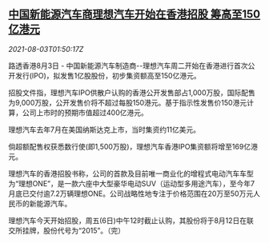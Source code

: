 <!--1627956063000-->
[中国新能源汽车商理想汽车开始在香港招股 筹高至150亿港元](https://cn.reuters.com/article/li-auto-hk-ipo-0803-tues-idCNKBS2F404T)
------

<div><i>2021-08-03T01:50:17Z</i></div><p>路透香港8月3日 - 中国新能源汽车制造商--理想汽车周二开始在香港进行首次公开发行(IPO)，拟发售1亿股股份，初步集资额高至150亿港元。</p><p>招股文件指，理想汽车IPO供散户认购的香港公开发售部占1,000万股，国际配售为9,000万股，公开发售价将不超过每股150港元。基于指示性发售价150港元计算，公司上市时的预期市值超过400亿港元。</p><p>理想汽车去年7月在美国纳斯达克上市，当时集资约11亿美元。</p><p>倘超额配售权获悉数行使(即1,500万股)，理想汽车香港IPO集资额将增至169亿港元。</p><p>理想汽车的香港招股书称，公司的首款及目前唯一商业化的增程式电动汽车车型为“理想ONE”，是一款六座中大型豪华电动SUV（运动型多用途汽车），至今年7月底已交付逾7.2万辆理想ONE。公司战略性地专注于价格范围在20万至50万元人民币的新能源汽车。</p><p>理想汽车今天开始招股，周五(6日)中午12时截止认购，其股份将于8月12日在联交所挂牌，股份代号为“2015”。（完）</p>
